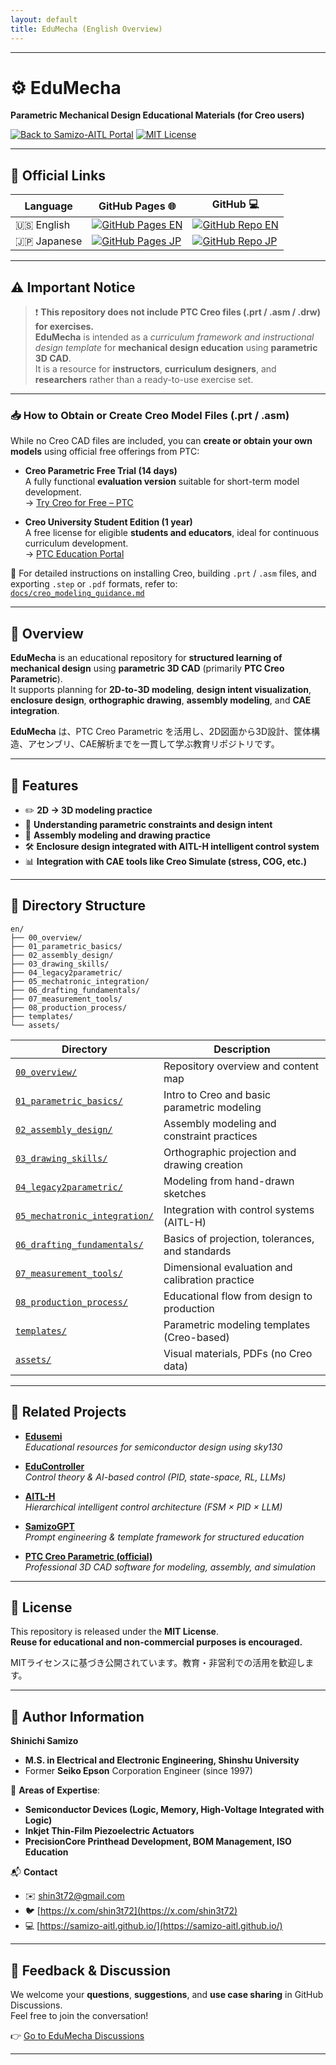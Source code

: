 ```yaml
---
layout: default
title: EduMecha (English Overview)
---
```


---

# ⚙️ **EduMecha**

**Parametric Mechanical Design Educational Materials (for Creo users)**  

[![Back to Samizo-AITL Portal](https://img.shields.io/badge/Back%20to%20Samizo--AITL%20Portal-brightgreen)](https://samizo-aitl.github.io/en/) [![MIT License](https://img.shields.io/badge/license-MIT-blue.svg)](../LICENSE)

---

## 🔗 Official Links

| Language | GitHub Pages 🌐 | GitHub 💻 |
|----------|----------------|-----------|
| 🇺🇸 English | [![GitHub Pages EN](https://img.shields.io/badge/GitHub%20Pages-English-brightgreen?logo=github)](https://samizo-aitl.github.io/EduMecha/en/) | [![GitHub Repo EN](https://img.shields.io/badge/GitHub-English-blue?logo=github)](https://github.com/Samizo-AITL/EduMecha/tree/main/en) |
| 🇯🇵 Japanese | [![GitHub Pages JP](https://img.shields.io/badge/GitHub%20Pages-日本語版-brightgreen?logo=github)](https://samizo-aitl.github.io/EduMecha/) | [![GitHub Repo JP](https://img.shields.io/badge/GitHub-日本語版-blue?logo=github)](https://github.com/Samizo-AITL/EduMecha) |

---

## ⚠️ **Important Notice**

> ❗️ **This repository does not include PTC Creo files (.prt / .asm / .drw) for exercises.**  
> **EduMecha** is intended as a *curriculum framework and instructional design template* for **mechanical design education** using **parametric 3D CAD**.  
> It is a resource for **instructors**, **curriculum designers**, and **researchers** rather than a ready-to-use exercise set.

---

### 📥 **How to Obtain or Create Creo Model Files (.prt / .asm)**

While no Creo CAD files are included, you can **create or obtain your own models** using official free offerings from PTC:

- **Creo Parametric Free Trial (14 days)**  
  A fully functional **evaluation version** suitable for short-term model development.  
  → [Try Creo for Free – PTC](https://www.ptc.com/en/try-and-buy/free-trials)

- **Creo University Student Edition (1 year)**  
  A free license for eligible **students and educators**, ideal for continuous curriculum development.  
  → [PTC Education Portal](https://www.ptc.com/en/education/free-software/creo-university-download)

📄 For detailed instructions on installing Creo, building `.prt` / `.asm` files, and exporting `.step` or `.pdf` formats, refer to:  
[`docs/creo_modeling_guidance.md`](./docs/creo_modeling_guidance.md)

---

## 📘 **Overview**

**EduMecha** is an educational repository for **structured learning of mechanical design** using **parametric 3D CAD** (primarily **PTC Creo Parametric**).  
It supports planning for **2D-to-3D modeling**, **design intent visualization**, **enclosure design**, **orthographic drawing**, **assembly modeling**, and **CAE integration**.

**EduMecha** は、PTC Creo Parametric を活用し、2D図面から3D設計、筐体構造、アセンブリ、CAE解析までを一貫して学ぶ教育リポジトリです。

---

## 🔧 **Features**

- ✏️ **2D → 3D modeling practice**  
- 📐 **Understanding parametric constraints and design intent**  
- 🧩 **Assembly modeling and drawing practice**  
- 🛠 **Enclosure design integrated with AITL-H intelligent control system**  
- 📊 **Integration with CAE tools like Creo Simulate (stress, COG, etc.)**

---

## 🧱 **Directory Structure**

```text
en/
├── 00_overview/                 
├── 01_parametric_basics/        
├── 02_assembly_design/          
├── 03_drawing_skills/           
├── 04_legacy2parametric/        
├── 05_mechatronic_integration/  
├── 06_drafting_fundamentals/    
├── 07_measurement_tools/        
├── 08_production_process/       
├── templates/                   
└── assets/                      
```

| **Directory** | **Description** |
|---------------|------------------|
| [`00_overview/`](./00_overview/)                 | Repository overview and content map |
| [`01_parametric_basics/`](./01_parametric_basics/)        | Intro to Creo and basic parametric modeling |
| [`02_assembly_design/`](./02_assembly_design/)          | Assembly modeling and constraint practices |
| [`03_drawing_skills/`](./03_drawing_skills/)           | Orthographic projection and drawing creation |
| [`04_legacy2parametric/`](./04_legacy2parametric/)        | Modeling from hand-drawn sketches |
| [`05_mechatronic_integration/`](./05_mechatronic_integration/)  | Integration with control systems (AITL-H) |
| [`06_drafting_fundamentals/`](./06_drafting_fundamentals/)    | Basics of projection, tolerances, and standards |
| [`07_measurement_tools/`](./07_measurement_tools/)        | Dimensional evaluation and calibration practice |
| [`08_production_process/`](./08_production_process/)       | Educational flow from design to production |
| [`templates/`](./templates/)                   | Parametric modeling templates (Creo-based) |
| [`assets/`](./assets/)                         | Visual materials, PDFs (no Creo data) |

---

## 🔗 **Related Projects**

- [**Edusemi**](https://github.com/Samizo-AITL/Edusemi-v4x)  
  *Educational resources for semiconductor design using sky130*

- [**EduController**](https://github.com/Samizo-AITL/EduController)  
  *Control theory & AI-based control (PID, state-space, RL, LLMs)*

- [**AITL-H**](https://github.com/Samizo-AITL/AITL-H)  
  *Hierarchical intelligent control architecture (FSM × PID × LLM)*

- [**SamizoGPT**](https://github.com/Samizo-AITL/SamizoGPT)  
  *Prompt engineering & template framework for structured education*

- [**PTC Creo Parametric (official)**](https://www.ptc.com/en/products/creo)  
  *Professional 3D CAD software for modeling, assembly, and simulation*

---

## 📜 **License**

This repository is released under the **MIT License**.  
**Reuse for educational and non-commercial purposes is encouraged.**

MITライセンスに基づき公開されています。教育・非営利での活用を歓迎します。

---

## 👤 **Author Information**

**Shinichi Samizo**  
- **M.S. in Electrical and Electronic Engineering, Shinshu University**  
- Former **Seiko Epson** Corporation Engineer (since 1997)

📌 **Areas of Expertise**:  
- **Semiconductor Devices (Logic, Memory, High-Voltage Integrated with Logic)**  
- **Inkjet Thin-Film Piezoelectric Actuators**  
- **PrecisionCore Printhead Development, BOM Management, ISO Education**

📬 **Contact**  
- ✉️ [shin3t72@gmail.com](mailto:shin3t72@gmail.com)  
- 🐦 [https://x.com/shin3t72](https://x.com/shin3t72)  
- 💻 [https://samizo-aitl.github.io/](https://samizo-aitl.github.io/)

---

## 💬 **Feedback & Discussion**

We welcome your **questions**, **suggestions**, and **use case sharing** in GitHub Discussions.  
Feel free to join the conversation!

👉 [Go to EduMecha Discussions](https://github.com/Samizo-AITL/EduMecha/discussions)

---
